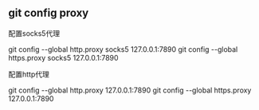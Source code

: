 ## git config proxy
配置socks5代理

git config --global http.proxy socks5 127.0.0.1:7890
git config --global https.proxy socks5 127.0.0.1:7890

配置http代理

git config --global http.proxy 127.0.0.1:7890
git config --global https.proxy 127.0.0.1:7890